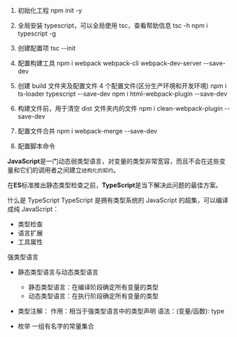 1. 初始化工程
   npm init -y

2. 全局安装 typescript，可以全局使用 tsc，查看帮助信息 tsc -h
   npm i typescript -g

3. 创建配置项
   tsc --init

4. 配置构建工具
   npm i webpack webpack-cli webpack-dev-server --save-dev

5. 创建 build 文件夹及配置文件
   4 个配置文件(区分生产环境和开发环境)
   npm i ts-loader typescript --save-dev
   npm i html-webpack-plugin --save-dev

6. 构建文件前，用于清空 dist 文件夹内的文件
   npm i clean-webpack-plugin --save-dev

7. 配置文件合并
   npm i webpack-merge --save-dev

8. 配置脚本命令

**JavaScript**是一门动态弱类型语言，对变量的类型非常宽容，而且不会在这些变量和它们的调用者之间建立`结构化的契约`。

在**ES**标准推出静态类型检查之前，**TypeScript**是当下解决此问题的最佳方案。

什么是 TypeScript
TypeScript 是拥有类型系统的 JavaScript 的超集，可以编译成纯 JavaScript：

- 类型检查
- 语言扩展
- 工具属性

强类型语言

- 静态类型语言与动态类型语言

  - 静态类型语言：在编译阶段确定所有变量的类型
  - 动态类型语言：在执行阶段确定所有变量的类型

- 类型注解：
  作用：相当于强类型语言中的类型声明
  语法：(变量/函数): type

- 枚举
  一组有名字的常量集合
